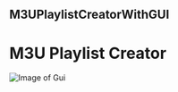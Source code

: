 ## M3UPlaylistCreatorWithGUI
# M3U Playlist Creator
![Image of Gui](https://djnemas.de/SX/M3UPlaylistCreatorWithGUI_93iShu2j8V.png)
